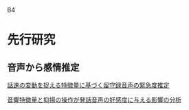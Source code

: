 B4
# 先行研究
## 音声から感情推定
[話速の変動を捉える特徴量に基づく留守録音声の緊急度推定](https://github.com/IshidaYutaka/B4/blob/master/%E5%85%88%E8%A1%8C%E7%A0%94%E7%A9%B6/%E8%A9%B1%E9%80%9F%E3%81%AE%E5%A4%89%E5%8B%95%E3%82%92%E6%8D%89%E3%81%88%E3%82%8B%E7%89%B9%E5%BE%B4%E9%87%8F%E3%81%AB%E5%9F%BA%E3%81%A5%E3%81%8F%E7%95%99%E5%AE%88%E9%8C%B2%E9%9F%B3%E5%A3%B0%E3%81%AE%E7%B7%8A%E6%80%A5%E5%BA%A6%E6%8E%A8%E5%AE%9A.pdf)

[音響特徴量と抑揚の操作が発話音声の好感度に与える影響の分析](https://github.com/IshidaYutaka/B4/blob/master/%E5%85%88%E8%A1%8C%E7%A0%94%E7%A9%B6/%E9%9F%B3%E9%9F%BF%E7%89%B9%E5%BE%B4%E9%87%8F%E3%81%A8%E6%8A%91%E6%8F%9A%E3%81%AE%E6%93%8D%E4%BD%9C%E3%81%8C%E7%99%BA%E8%A9%B1%E9%9F%B3%E5%A3%B0%E3%81%AE%E5%A5%BD%E6%84%9F%E5%BA%A6%E3%81%AB%E4%B8%8E%E3%81%88%E3%82%8B%E5%BD%B1%E9%9F%BF%E3%81%AE%E5%88%86%E6%9E%90%20.pdf)

